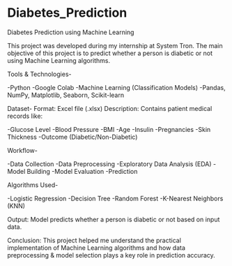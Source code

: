 # Diabetes_Prediction
Diabetes Prediction using Machine Learning

This project was developed during my internship at System Tron. The main objective of this project is to predict whether a person is diabetic or not using Machine Learning algorithms.

Tools & Technologies-

-Python
-Google Colab
-Machine Learning (Classification Models)
-Pandas, NumPy, Matplotlib, Seaborn, Scikit-learn

Dataset-
Format: Excel file (.xlsx)
Description: Contains patient medical records like:

-Glucose Level
-Blood Pressure
-BMI
-Age
-Insulin
-Pregnancies
-Skin Thickness
-Outcome (Diabetic/Non-Diabetic)

Workflow-

-Data Collection
-Data Preprocessing
-Exploratory Data Analysis (EDA)
-Model Building
-Model Evaluation
-Prediction

Algorithms Used-

-Logistic Regression
-Decision Tree
-Random Forest
-K-Nearest Neighbors (KNN)

Output:
Model predicts whether a person is diabetic or not based on input data.

Conclusion:
This project helped me understand the practical implementation of Machine Learning algorithms and how data preprocessing & model selection plays a key role in prediction accuracy.

